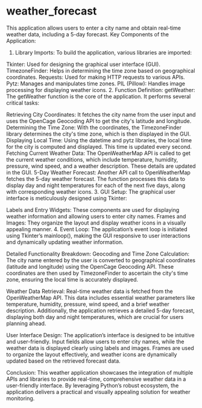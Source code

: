 # weather_forecast
This application allows users to enter a city name and obtain real-time weather data, including a 5-day forecast.
Key Components of the Application:
1. Library Imports:
To build the application, various libraries are imported:

Tkinter: Used for designing the graphical user interface (GUI).
TimezoneFinder: Helps in determining the time zone based on geographical coordinates.
Requests: Used for making HTTP requests to various APIs.
Pytz: Manages and manipulates time zones.
PIL (Pillow): Handles image processing for displaying weather icons.
2. Function Definition: getWeather:
The getWeather function is the core of the application. It performs several critical tasks:

Retrieving City Coordinates: It fetches the city name from the user input and uses the OpenCage Geocoding API to get the city's latitude and longitude.
Determining the Time Zone: With the coordinates, the TimezoneFinder library determines the city's time zone, which is then displayed in the GUI.
Displaying Local Time: Using the datetime and pytz libraries, the local time for the city is computed and displayed. This time is updated every second.
Fetching Current Weather Data: The OpenWeatherMap API is called to get the current weather conditions, which include temperature, humidity, pressure, wind speed, and a weather description. These details are updated in the GUI.
5-Day Weather Forecast: Another API call to OpenWeatherMap fetches the 5-day weather forecast. The function processes this data to display day and night temperatures for each of the next five days, along with corresponding weather icons.
3. GUI Setup:
The graphical user interface is meticulously designed using Tkinter:

Labels and Entry Widgets: These components are used for displaying weather information and allowing users to enter city names.
Frames and Images: They organize the layout and display weather icons in a visually appealing manner.
4. Event Loop:
The application’s event loop is initiated using Tkinter’s mainloop(), making the GUI responsive to user interactions and dynamically updating weather information.

Detailed Functionality Breakdown:
Geocoding and Time Zone Calculation:
The city name entered by the user is converted to geographical coordinates (latitude and longitude) using the OpenCage Geocoding API. These coordinates are then used by TimezoneFinder to ascertain the city's time zone, ensuring the local time is accurately displayed.

Weather Data Retrieval:
Real-time weather data is fetched from the OpenWeatherMap API. This data includes essential weather parameters like temperature, humidity, pressure, wind speed, and a brief weather description. Additionally, the application retrieves a detailed 5-day forecast, displaying both day and night temperatures, which are crucial for users planning ahead.

User Interface Design:
The application’s interface is designed to be intuitive and user-friendly. Input fields allow users to enter city names, while the weather data is displayed clearly using labels and images. Frames are used to organize the layout effectively, and weather icons are dynamically updated based on the retrieved forecast data.

Conclusion:
This weather application showcases the integration of multiple APIs and libraries to provide real-time, comprehensive weather data in a user-friendly interface. By leveraging Python’s robust ecosystem, the application delivers a practical and visually appealing solution for weather monitoring.

